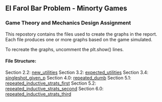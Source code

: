 ## El Farol Bar Problem - Minorty Games

### Game Theory and Mechanics Design Assignment

This repostory contains the files used to create the graphs in the report. Each file produces one or more graphs based on the game simulated.

To recreate the graphs, uncomment the plt.show() lines.

#### File Structure:

Section 2.2: [new_utilities](./new_utilities.py)
Section 3.2: [expected_utilities](./expected_utilities.py)
Section 3.4: [singleshot_given_p](./singleshot_given_p.py)
Section 4.0: [repeated_dumb](./repeated_dumb.py)
Section 5.1: [repeated_inductive_strats_first](./repeated_inductive_strats_first.py)
Section 5.2: [repeated_inductive_strats_second](./repeated_inductive_strats_second.py)
Section 6.0: [repeated_inductive_strats_third](./repeated_inductive_strats_third.py)
